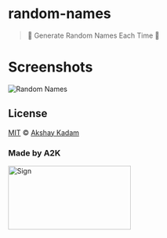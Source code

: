 # random-names

> :game_die: Generate Random Names Each Time :star2:

# Screenshots

![Random Names](http://imgur.com/bTHzBao.png)

## License

[MIT](LICENSE.md) © [Akshay Kadam](https://github.com/deadcoder0904)

### Made by A2K

<img src="http://imgur.com/jfmA33n.png" alt="Sign" width=250 height=130 />
